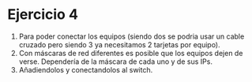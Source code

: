# Ejercicio 4
1. Para poder conectar los equipos (siendo dos se podria usar un cable cruzado pero siendo 3 ya necesitamos 2 tarjetas por equipo).
2. Con máscaras de red diferentes es posible que los equipos dejen de verse. Dependería de la máscara de cada uno y de sus IPs.
3. Añadiendolos y conectandolos al switch.
